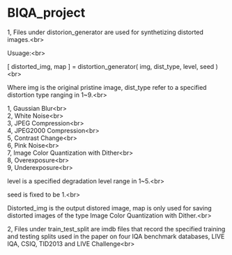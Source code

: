 # BIQA_project

1, Files under distorion_generator are used for synthetizing distorted images.\<br>  

Usuage:\<br>  

[ distorted_img, map ] = distortion_generator( img, dist_type, level, seed )\<br>  

Where img is the original pristine image, dist_type refer to a specified distortion type ranging in 1~9.\<br>  

1, Gaussian Blur\<br>  
2, White Noise\<br>  
3, JPEG Compression\<br>  
4, JPEG2000 Compression\<br>  
5, Contrast Change\<br>  
6, Pink Noise\<br>  
7, Image Color Quantization with Dither\<br>  
8, Overexposure\<br>  
9, Underexposure\<br>  

level is a specified degradation level range in 1~5.\<br>  

seed is fixed to be 1.\<br>  

Distorted_img is the output distored image, map is only used for saving distorted images of the type Image Color Quantization with Dither.\<br>  

2, Files under train_test_split are imdb files that record the specified training and testing splits used in the paper on four IQA benchmark databases, LIVE IQA, CSIQ, TID2013 and LIVE Challenge\<br>  

